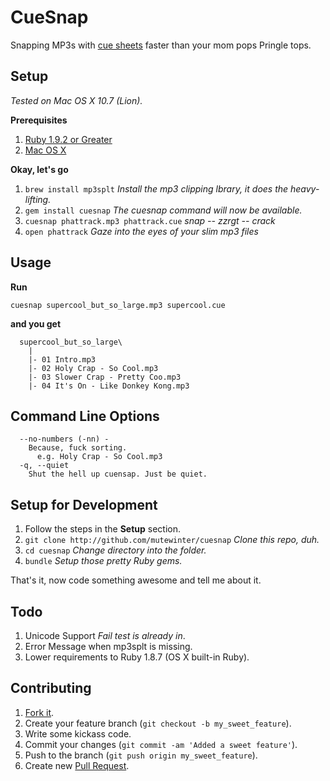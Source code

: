 # CueSnap

Snapping MP3s with [cue sheets](1) faster than your mom pops Pringle tops.

[1]: http://en.wikipedia.org/wiki/Cue_sheet_(computing)

## Setup

_Tested on Mac OS X 10.7 (Lion)._

**Prerequisites**

 1. [Ruby 1.9.2 or Greater](https://rvm.io/)
 2. [Mac OS X](http://store.apple.com)

**Okay, let's go**

 1. `brew install mp3splt` _Install the mp3 clipping lbrary, it does the heavy-lifting._
 1. `gem install cuesnap` _The cuesnap command will now be available._
 1. `cuesnap phattrack.mp3 phattrack.cue` _*snap -- zzrgt -- crack*_
 1. `open phattrack` _Gaze into the eyes of your slim mp3 files_

## Usage

**Run**

`cuesnap supercool_but_so_large.mp3 supercool.cue`

**and you get**

```
  supercool_but_so_large\
    |
    |- 01 Intro.mp3
    |- 02 Holy Crap - So Cool.mp3
    |- 03 Slower Crap - Pretty Coo.mp3
    |- 04 It's On - Like Donkey Kong.mp3
```

## Command Line Options

```
  --no-numbers (-nn) -
    Because, fuck sorting.
      e.g. Holy Crap - So Cool.mp3
  -q, --quiet
    Shut the hell up cuensap. Just be quiet.
```

## Setup for Development

 1. Follow the steps in the **Setup** section.
 1. `git clone http://github.com/mutewinter/cuesnap` _Clone this repo, duh._
 1. `cd cuesnap` _Change directory into the folder._
 1. `bundle` _Setup those pretty Ruby gems._

 That's it, now code something awesome and tell me about it.

## Todo

 1. Unicode Support _Fail test is already in_.
 2. Error Message when mp3splt is missing.
 3. Lower requirements to Ruby 1.8.7 (OS X built-in Ruby).

## Contributing

1. [Fork it](https://github.com/mutewinter/cuesnap/fork_select).
2. Create your feature branch (`git checkout -b my_sweet_feature`).
3. Write some kickass code.
3. Commit your changes (`git commit -am 'Added a sweet feature'`).
4. Push to the branch (`git push origin my_sweet_feature`).
5. Create new [Pull Request](https://github.com/mutewinter/cuesnap/pulls).
